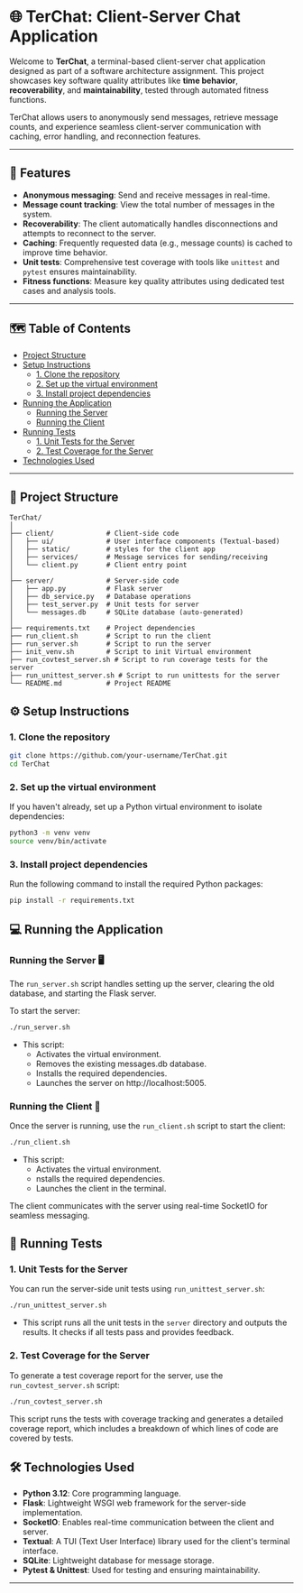 
# 🌐 **TerChat: Client-Server Chat Application**

Welcome to **TerChat**, a terminal-based client-server chat application designed as part of a software architecture assignment. This project showcases key software quality attributes like **time behavior**, **recoverability**, and **maintainability**, tested through automated fitness functions.

TerChat allows users to anonymously send messages, retrieve message counts, and experience seamless client-server communication with caching, error handling, and reconnection features.

---

## 🚀 **Features**

- **Anonymous messaging**: Send and receive messages in real-time.
- **Message count tracking**: View the total number of messages in the system.
- **Recoverability**: The client automatically handles disconnections and attempts to reconnect to the server.
- **Caching**: Frequently requested data (e.g., message counts) is cached to improve time behavior.
- **Unit tests**: Comprehensive test coverage with tools like `unittest` and `pytest` ensures maintainability.
- **Fitness functions**: Measure key quality attributes using dedicated test cases and analysis tools.

---

## 🗺 **Table of Contents**
- [Project Structure](#project-structure)
- [Setup Instructions](#setup-instructions)
  - [1. Clone the repository](#1-clone-the-repository)
  - [2. Set up the virtual environment](#2-set-up-the-virtual-environment)
  - [3. Install project dependencies](#3-install-project-dependencies)
- [Running the Application](#running-the-application)
  - [Running the Server](#running-the-server)
  - [Running the Client](#running-the-client)
- [Running Tests](#running-tests)
  - [1. Unit Tests for the Server](#1-unit-tests-for-the-server)
  - [2. Test Coverage for the Server](#2-test-coverage-for-the-server)
- [Technologies Used](#technologies-used)


---

## 📂 **Project Structure**

```
TerChat/
│
├── client/             # Client-side code
│   ├── ui/             # User interface components (Textual-based)
│   ├── static/         # styles for the client app
│   ├── services/       # Message services for sending/receiving
│   └── client.py       # Client entry point
│
├── server/             # Server-side code
│   ├── app.py          # Flask server
│   ├── db_service.py   # Database operations
│   ├── test_server.py  # Unit tests for server
│   └── messages.db     # SQLite database (auto-generated)
│
├── requirements.txt    # Project dependencies
├── run_client.sh       # Script to run the client
├── run_server.sh       # Script to run the server
├── init_venv.sh        # Script to init Virtual environment
├── run_covtest_server.sh # Script to run coverage tests for the server
├── run_unittest_server.sh # Script to run unittests for the server
└── README.md           # Project README
```

## ⚙️ **Setup Instructions**

### **1. Clone the repository**

```bash
git clone https://github.com/your-username/TerChat.git
cd TerChat
```

### **2. Set up the virtual environment**

If you haven't already, set up a Python virtual environment to isolate dependencies:

```bash
python3 -m venv venv
source venv/bin/activate
```

### **3. Install project dependencies**

Run the following command to install the required Python packages:

```bash
pip install -r requirements.txt
```

## 💻 **Running the Application**

### **Running the Server** 🖥️

The `run_server.sh` script handles setting up the server, clearing the old database, and starting the Flask server.

To start the server:

```bash
./run_server.sh
```

- This script:
    - Activates the virtual environment.
    - Removes the existing messages.db database.
    - Installs the required dependencies.
    - Launches the server on http://localhost:5005.

### **Running the Client** 💬

Once the server is running, use the `run_client.sh` script to start the client:

```bash
./run_client.sh
```
  - This script:
      - Activates the virtual environment.
      - nstalls the required dependencies.
      - Launches the client in the terminal.


The client communicates with the server using real-time SocketIO for seamless messaging.

## 🧪 **Running Tests**

### **1. Unit Tests for the Server**

You can run the server-side unit tests using `run_unittest_server.sh`:

```bash
./run_unittest_server.sh
```

- This script runs all the unit tests in the `server` directory and outputs the results. It checks if all tests pass and provides feedback.

### **2. Test Coverage for the Server**

To generate a test coverage report for the server, use the `run_covtest_server.sh` script:

```bash
./run_covtest_server.sh
```

This script runs the tests with coverage tracking and generates a detailed coverage report, which includes a breakdown of which lines of code are covered by tests.

## 🛠️ **Technologies Used**

- **Python 3.12**: Core programming language.
- **Flask**: Lightweight WSGI web framework for the server-side implementation.
- **SocketIO**: Enables real-time communication between the client and server.
- **Textual**: A TUI (Text User Interface) library used for the client's terminal interface.
- **SQLite**: Lightweight database for message storage.
- **Pytest & Unittest**: Used for testing and ensuring maintainability.
  
---
